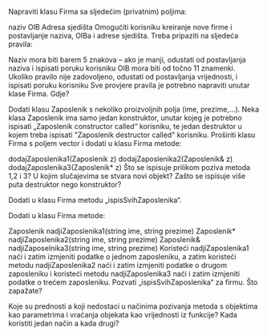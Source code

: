 Napraviti klasu Firma sa sljedećim (privatnim) poljima:

naziv
OIB
Adresa sjedišta
Omogućiti korisniku kreiranje nove firme i postavljanje naziva, OIBa i adrese sjedišta. Treba pripaziti na sljedeća pravila:

Naziv mora biti barem 5 znakova – ako je manji, odustati od postavljanja naziva i ispisati poruku korisniku
OIB mora biti od točno 11 znamenki. Ukoliko pravilo nije zadovoljeno, odustati od postavljanja vrijednosti, i ispisati poruku korisniku
Sve provjere pravila je potrebno napraviti unutar klase Firma. Gdje?

Dodati klasu Zaposlenik s nekoliko proizvoljnih polja (ime, prezime,...). Neka klasa Zaposlenik ima samo jedan konstruktor, unutar kojeg je potrebno ispisati „Zaposlenik constructor called“ korisniku, te jedan destruktor u kojem treba ispisati "Zaposlenik destructor called" korisniku. Proširiti klasu Firma s poljem vector<Zaposlenik> i dodati u klasu Firma metode:

dodajZaposlenika1(Zaposlenik z)
dodajZaposlenika2(Zaposlenik& z)
dodajZaposlenika3(Zaposlenik* z) 
Što se ispisuje prilikom poziva metoda 1,2 i 3? U kojim slučajevima se stvara novi objekt? Zašto se ispisuje više puta destruktor nego konstruktor?

Dodati u klasu Firma metodu „ispisSvihZaposlenika“.

Dodati u klasu Firma metode:

Zaposlenik nadjiZaposlenika1(string ime, string prezime)
Zaposlenik* nadjiZaposlenika2(string ime, string prezime)
Zaposlenik& nadjiZaposelnika3(string ime, string prezime)
Koristeći nadjiZaposlenika1 naći i zatim izmjeniti podatke o jednom zaposleniku, a zatim koristeći metodu nadjiZaposlenika2 naći i zatim izmjeniti podatke o drugom zaposleniku i koristeći metodu nadjiZaposlenika3 naći i zatim izmjeniti podatke o trećem zaposleniku. Pozvati „ispisSvihZaposlenika“ za firmu. Što zapažate?

Koje su prednosti a koji nedostaci u načinima pozivanja metoda s objektima kao parametrima i vraćanja objekata kao vrijednosti iz funkcije? Kada koristiti jedan način a kada drugi?
